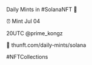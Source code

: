 Daily Mints in #SolanaNFT 🚀

⏰ Mint Jul 04

20UTC @prime_kongz

🔗 thunft.com/daily-mints/solana

#NFTCollections